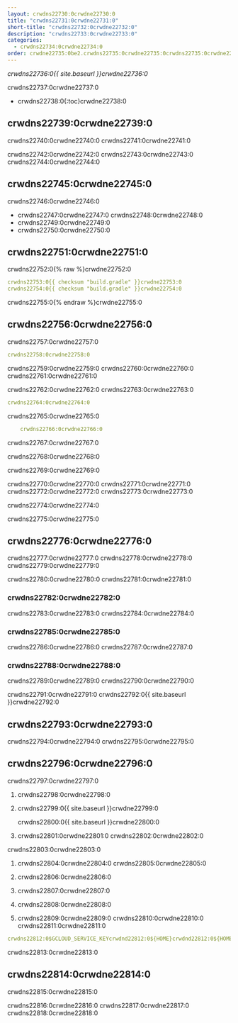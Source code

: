 ```yaml
---
layout: crwdns22730:0crwdne22730:0
title: "crwdns22731:0crwdne22731:0"
short-title: "crwdns22732:0crwdne22732:0"
description: "crwdns22733:0crwdne22733:0"
categories:
  - crwdns22734:0crwdne22734:0
order: crwdne22735:0be2.crwdns22735:0crwdne22735:0crwdns22735:0crwdne22735:00crwdns22735:0crwdne22735:048crwdns22735:0crwdne22735:06crwdns22735:0crwdne22735:0
---
```

*crwdns22736:0{{ site.baseurl }}crwdne22736:0*

crwdns22737:0crwdne22737:0

- crwdns22738:0{:toc}crwdne22738:0

## crwdns22739:0crwdne22739:0

crwdns22740:0crwdne22740:0 crwdns22741:0crwdne22741:0

crwdns22742:0crwdne22742:0 crwdns22743:0crwdne22743:0 crwdns22744:0crwdne22744:0

## crwdns22745:0crwdne22745:0

crwdns22746:0crwdne22746:0

- crwdns22747:0crwdne22747:0 crwdns22748:0crwdne22748:0
- crwdns22749:0crwdne22749:0
- crwdns22750:0crwdne22750:0

## crwdns22751:0crwdne22751:0

crwdns22752:0{% raw %}crwdne22752:0

```yaml
crwdns22753:0{{ checksum "build.gradle" }}crwdne22753:0
crwdns22754:0{{ checksum "build.gradle" }}crwdne22754:0
```

crwdns22755:0{% endraw %}crwdne22755:0

## crwdns22756:0crwdne22756:0

crwdns22757:0crwdne22757:0

```yaml
crwdns22758:0crwdne22758:0
```

crwdns22759:0crwdne22759:0 crwdns22760:0crwdne22760:0 crwdns22761:0crwdne22761:0

crwdns22762:0crwdne22762:0 crwdns22763:0crwdne22763:0

```yaml
crwdns22764:0crwdne22764:0
```

crwdns22765:0crwdne22765:0

```yaml
    crwdns22766:0crwdne22766:0
```

crwdns22767:0crwdne22767:0

crwdns22768:0crwdne22768:0

crwdns22769:0crwdne22769:0

crwdns22770:0crwdne22770:0 crwdns22771:0crwdne22771:0 crwdns22772:0crwdne22772:0 crwdns22773:0crwdne22773:0

crwdns22774:0crwdne22774:0

crwdns22775:0crwdne22775:0

## crwdns22776:0crwdne22776:0

crwdns22777:0crwdne22777:0 crwdns22778:0crwdne22778:0 crwdns22779:0crwdne22779:0

crwdns22780:0crwdne22780:0 crwdns22781:0crwdne22781:0

### crwdns22782:0crwdne22782:0

crwdns22783:0crwdne22783:0 crwdns22784:0crwdne22784:0

### crwdns22785:0crwdne22785:0

crwdns22786:0crwdne22786:0 crwdns22787:0crwdne22787:0

### crwdns22788:0crwdne22788:0

crwdns22789:0crwdne22789:0 crwdns22790:0crwdne22790:0

crwdns22791:0crwdne22791:0 crwdns22792:0{{ site.baseurl }}crwdne22792:0

## crwdns22793:0crwdne22793:0

crwdns22794:0crwdne22794:0 crwdns22795:0crwdne22795:0

## crwdns22796:0crwdne22796:0

crwdns22797:0crwdne22797:0

1. crwdns22798:0crwdne22798:0

2. crwdns22799:0{{ site.baseurl }}crwdne22799:0
    
    crwdns22800:0{{ site.baseurl }}crwdne22800:0

3. crwdns22801:0crwdne22801:0 crwdns22802:0crwdne22802:0

crwdns22803:0crwdne22803:0

1. crwdns22804:0crwdne22804:0 crwdns22805:0crwdne22805:0

2. crwdns22806:0crwdne22806:0

3. crwdns22807:0crwdne22807:0

4. crwdns22808:0crwdne22808:0

5. crwdns22809:0crwdne22809:0 crwdns22810:0crwdne22810:0 crwdns22811:0crwdne22811:0

```yaml
crwdns22812:0$GCLOUD_SERVICE_KEYcrwdnd22812:0${HOME}crwdnd22812:0${HOME}crwdnd22812:0${GOOGLE_PROJECT_ID}crwdnd22812:0${GOOGLE_PROJECT_ID}crwdnd22812:0[BUCKET_NAME]crwdnd22812:0[OBJECT_NAME]crwdnd22812:0${CIRCLE_ARTIFACTS}crwdne22812:0
```

crwdns22813:0crwdne22813:0

## crwdns22814:0crwdne22814:0

crwdns22815:0crwdne22815:0

crwdns22816:0crwdne22816:0 crwdns22817:0crwdne22817:0 crwdns22818:0crwdne22818:0
